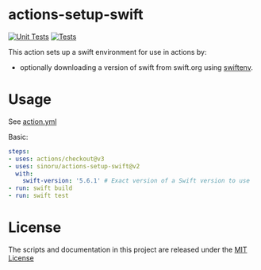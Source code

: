 # actions-setup-swift

[![Unit Tests](https://github.com/sinoru/actions-setup-swift/actions/workflows/units.yml/badge.svg)](https://github.com/sinoru/actions-setup-swift/actions/workflows/test.yml)
[![Tests](https://github.com/sinoru/actions-setup-swift/actions/workflows/tests.yml/badge.svg)](https://github.com/sinoru/actions-setup-swift/actions/workflows/test.yml)

This action sets up a swift environment for use in actions by:

- optionally downloading a version of swift from swift.org using [swiftenv](https://github.com/kylef/swiftenv).

# Usage

See [action.yml](action.yml)

Basic:
```yaml
steps:
- uses: actions/checkout@v3
- uses: sinoru/actions-setup-swift@v2
  with:
    swift-version: '5.6.1' # Exact version of a Swift version to use
- run: swift build
- run: swift test
```

# License

The scripts and documentation in this project are released under the [MIT License](LICENSE)
